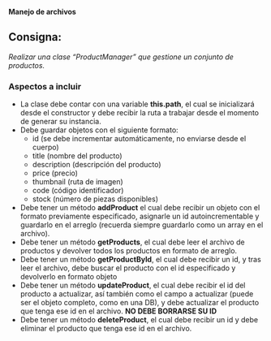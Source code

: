 **Manejo de archivos**

## Consigna:
*Realizar una clase “ProductManager” que gestione un conjunto de productos.* 

### Aspectos a incluir
- La clase debe contar con una variable **this.path**, el cual se inicializará desde el constructor y debe recibir la ruta a trabajar desde el momento de generar su instancia.
- Debe guardar objetos con el siguiente formato:
    - id (se debe incrementar automáticamente, no enviarse desde el cuerpo)
    - title (nombre del producto)
    - description (descripción del producto)
    - price (precio)
    - thumbnail (ruta de imagen)
    - code (código identificador)
    - stock (número de piezas disponibles)
- Debe tener un método **addProduct** el cual debe recibir un objeto con el formato previamente especificado, asignarle un id autoincrementable y guardarlo en el arreglo (recuerda siempre guardarlo como un array en el archivo).
- Debe tener un método **getProducts**, el cual debe leer el archivo de productos y devolver todos los productos en formato de arreglo.
- Debe tener un método **getProductById**, el cual debe recibir un id, y tras leer el archivo, debe buscar el producto con el id especificado y devolverlo en formato objeto
- Debe tener un método **updateProduct**, el cual debe recibir el id del producto a actualizar, así también como el campo a actualizar (puede ser el objeto completo, como en una DB), y debe actualizar el producto que tenga ese id en el archivo. **NO DEBE BORRARSE SU ID**
- Debe tener un método **deleteProduct**, el cual debe recibir un id y debe eliminar el producto que tenga ese id en el archivo.



